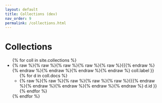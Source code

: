 ```yaml
---
layout: default
title: Collections (dev)
nav_order: 9
permalink: /collections.html
---
```


# Collections

<ul>
{% for coll in site.collections %}
<li> {% raw %}{% raw %}{% raw %}{% raw %}{% raw %}{{{% endraw %}{% endraw %}{% endraw %}{% endraw %}{% endraw %} coll.label }} 
<ul>
{% for d in coll.docs %}
<li>{% raw %}{% raw %}{% raw %}{% raw %}{% raw %}{{{% endraw %}{% endraw %}{% endraw %}{% endraw %}{% endraw %} d.id }}</li>
{% endfor %}
</ul>
</li>
{% endfor %}
</ul>
